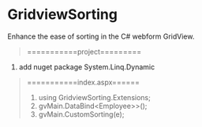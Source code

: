 # GridviewSorting
Enhance the ease of sorting in the C# webform GridView.
> ===========project=========
1. add nuget package System.Linq.Dynamic
> ===========index.aspx======
> 1. using GridviewSorting.Extensions;
> 2. gvMain.DataBind&lt;Employee>>();
> 3. gvMain.CustomSorting(e);
